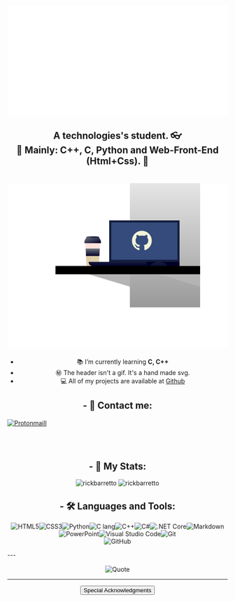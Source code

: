 <img src="Readme-Assets/header.svg" width="100%" height="250px" alt="Hi, I'm Rick!">

<h2 align="center">A technologies's student. 👓 <br> 
🚀 Mainly: C++, C, Python and Web-Front-End (Html+Css). 🚀</h2>

<img src="./Readme-Assets/notebook.svg" align="right" vspace=20 />

<ul align="center">
<li>📚 I’m currently learning <b>C, C++</b></li>
<li>㊙️ The header isn't a gif. It's a hand made svg.</li>
<li>💻 All of my projects are available at <a href="https://github.com/RickBarretto">Github</a> </li>
</ul>

<h2 align="center">- 📮 Contact me:</h2>

<a href="mailto:pdant.mailme@protonmail.ch"><img src="https://img.shields.io/badge/ProtonMail-8B89CC?style=for-the-badge&logo=protonmail&logoColor=white" alt="Protonmaill" align="center"></a>

<!-- [![Linkedin](https://img.shields.io/badge/LinkedIn-0077B5?style=for-the-badge&logo=linkedin&logoColor=white)](linkedin)
[![Codepen](https://img.shields.io/badge/Codepen-000000?style=for-the-badge&logo=codepen&logoColor=white)](codepen) -->

<br><br>

<h2 align="center">- 🌠 My Stats:</h2>

<p align="center">
<img
  src="https://github-readme-stats.vercel.app/api?username=rickbarretto&show_icons=true&theme=gotham&locale=en&count_private=true"
  alt="rickbarretto" 
/>
<img 
  src="https://github-readme-stats.vercel.app/api/top-langs?username=rickbarretto&show_icons=true&theme=gotham&locale=en&layout=compact" 
  alt="rickbarretto" 
  />
</p>

<h2 align="center">- 🛠️ Languages and Tools:</h2>

<p align="center">
<img src="https://img.shields.io/badge/HTML5-E34F26?style=for-the-badge&logo=html5&logoColor=white" alt="HTML5"/><img src="https://img.shields.io/badge/CSS3-1572B6?style=for-the-badge&logo=css3&logoColor=white" alt="CSS3"/><img src="https://img.shields.io/badge/Python-14354C?style=for-the-badge&logo=python&logoColor=white" alt="Python"/><img src="https://img.shields.io/badge/C-00599C?style=for-the-badge&logo=c&logoColor=white" alt="C lang"/><img src="https://img.shields.io/badge/C%2B%2B-00599C?style=for-the-badge&logo=c%2B%2B&logoColor=white" alt="C++"/><img  src="https://img.shields.io/badge/C%23-239120?style=for-the-badge&logo=c-sharp&logoColor=white" alt="C#"/><img  src="https://img.shields.io/badge/.NET-5C2D91?style=for-the-badge&logo=.net&logoColor=white" alt=".NET Core"/><img src="https://img.shields.io/badge/Markdown-000000?style=for-the-badge&logo=markdown&logoColor=white" alt="Markdown"/><img  src="https://img.shields.io/badge/Microsoft_PowerPoint-B7472A?style=for-the-badge&logo=microsoft-powerpoint&logoColor=white" alt="PowerPoint"/><img src="https://img.shields.io/badge/Visual_Studio_Code-0078D4?style=for-the-badge&logo=visual%20studio%20code&logoColor=white" alt="Visual Studio Code"/><img src="https://img.shields.io/badge/Git-F05032?style=for-the-badge&logo=git&logoColor=white" alt="Git"/>
<br>
<img src="https://img.shields.io/badge/GitHub-100000?style=for-the-badge&logo=github&logoColor=white" alt="GitHub"/>
</p>
---

<p align="center">
<img alt="Quote" src="https://github-readme-quotes.herokuapp.com/quote?theme=gotham&layout=churchill&animation=grow_out_in&quotesUrl=https://github.com/RickBarretto/RickBarretto/blob/main/Quotes/quotes.json" align="center" />

---
<p align="center">
<a href="Acknowledgments.md"><button align="center">Special Acknowledgments</button></a>



